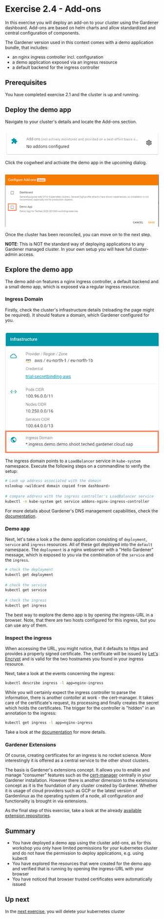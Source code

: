 # Exercise 2.4 - Add-ons

In this exercise you will deploy an add-on to your cluster using the Gardener dashboard. Add-ons are based on helm charts and allow standardized and central configuration of components.

The Gardener version used in this context comes with a demo application bundle, that includes:
- an nginx ingress controller incl. configuration
- a demo application exposed via an ingress resource
- a default backend for the ingress controller

## Prerequisites
You have completed exercise 2.1 and the cluster is up and running.

## Deploy the demo app
Navigate to your cluster's details and locate the Add-ons section.

<br>![Add-ons](./images/02_03_01.png)

Click the cogwheel and activate the demo app in the upcoming dialog.

<br>![Add-ons Dialog](./images/02_03_02.png)

Once the cluster has been reconciled, you can move on to the next step.

**NOTE**: This is NOT the standard way of deploying applications to any Gardener managed cluster. In your own setup you will have full cluster-admin access.

## Explore the demo app
The demo add-on features a nginx ingress controller, a default backend and a small demo app, which is exposed via a regular ingress resource.

### Ingress Domain 
Firstly, check the cluster's infrastructure details (reloading the page might be required). It should feature a domain, which Gardener configured for you. 

<br>![Ingress Domain](./images/02_03_03.png)

The ingress domain points to a `LoadBalancer` service in `kube-system` namespace. Execute the following steps on a commandline to verify the setup:
```bash
# Look up address associated with the domain
nslookup <wildcard domain copied from dashboard>

# compare address with the ingress controller's LoadBalancer service
kubectl -n kube-system get service addons-nginx-ingress-controller
```

For more details about Gardener's DNS management capabilities, check the [documentation](https://gardener.cloud/documentation/concepts/networking/dns_controler_manager/).

### Demo app
Next, let's take a look a the demo application consisting of `deployment`, `service` and `ingress` resources. All of these got deployed into the `default` namespace. 
The `deployment` is a nginx webserver with a "Hello Gardener" message, which is exposed to you via the combination of the `service` and the `ingress`.

```bash
# check the deployment
kubectl get deployment

# check the service
kubectl get service

# check the ingress
kubectl get ingress
```

The best way to explore the demo app is by opening the ingress-URL in a browser. Note, that there are two hosts configured for this ingress, but you can use any of them.

### Inspect the ingress
When accessing the URL, you might notice, that it defaults to https and provides a properly signed certificate. The certificate will be issued by [Let's Encrypt](https://letsencrypt.org/) and is valid for the two hostnames you found in your ingress resource.

Next, take a look at the events concerning the ingress:

```bash
kubectl describe ingress -l app=nginx-ingress
```

While you will certainly expect the ingress controller to parse the information, there is another contoller at work - the cert-manager. It takes care of the certificate's request, its processing and finally creates the secret which holds the certificates. The trigger for the controller is "hidden" in an annotation to the ingress:

```bash
kubectl get ingress -l app=nginx-ingress
```

Take a look at the [documentation]( https://gardener.cloud/documentation/concepts/networking/cert-management/) for more details.

### Gardener Extensions
Of course, creating certificates for an ingress is no rocket science. More interestingly it is offered as a central service to the other shoot clusters. 

The basis is Gardener's extensions concept. It allows you to enable and manage "consumer" features such as the [cert-manager](https://github.com/gardener/cert-management) centrally in your Gardener installation. 
However there is another dimension to the extensions concept as it is the foundation of any cluster created by Gardener. Whether it is usage of cloud providers such as GCP or the latest version of Gardenlinux as the operating system of a node, all configuration and functionality is brought in via extensions.

As the final step of this exercise, take a look at the already [available extension repositories](https://github.com/gardener/gardener/blob/master/extensions/README.md#known-extension-implementations). 

## Summary

- You have deployed a demo app using the cluster add-ons, as for this workshop you only have limited permissions for your kubernetes cluster and do not have the permission to deploy applications, e.g. using kubectl
- You have explored the resources that were created for the demo app and verified that is running by opening the ingress-URL with your browser
- You have noticed that browser trusted certificates were automatically issued

## Up next
In the [next exercise](./05_cleanup.md), you will delete your kubernetes cluster
